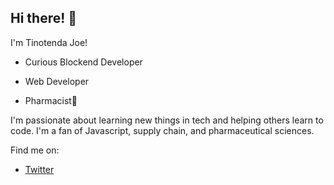 ## Hi there! 👋

I'm Tinotenda Joe! 

- Curious Blockend Developer
- Web Developer

- Pharmacist💊

I'm passionate about learning new things in tech and helping others learn to code. I'm a fan of Javascript, supply chain, and pharmaceutical sciences.

Find me on:

- [Twitter](https://twitter.com/tinotendajoe01)
